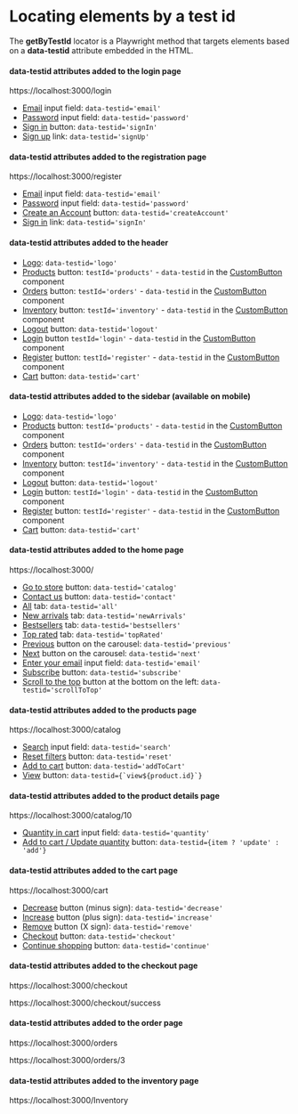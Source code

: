 # Locating elements by a test id

The **getByTestId** locator is a Playwright method that targets elements based on a **data-testid** attribute embedded in the HTML.

#### data-testid attributes added to the login page

https://localhost:3000/login <br />

- [Email](https://github.com/mgrybel/ecommerce-store/blob/master/frontend/src/features/account/LoginForm.tsx?plain=1#L71) input field: `data-testid='email'`
- [Password](https://github.com/mgrybel/ecommerce-store/blob/master/frontend/src/features/account/LoginForm.tsx?plain=1#L81) input field: `data-testid='password'`
- [Sign in](https://github.com/mgrybel/ecommerce-store/blob/master/frontend/src/features/account/LoginForm.tsx?plain=1#L88) button: `data-testid='signIn'`
- [Sign up](https://github.com/mgrybel/ecommerce-store/blob/master/frontend/src/features/account/LoginForm.tsx?plain=1#L100) link: `data-testid='signUp'`

#### data-testid attributes added to the registration page

https://localhost:3000/register <br />

- [Email](https://github.com/mgrybel/ecommerce-store/blob/master/frontend/src/features/account/RegisterForm.tsx?plain=1#L82) input field: `data-testid='email'`
- [Password](https://github.com/mgrybel/ecommerce-store/blob/master/frontend/src/features/account/RegisterForm.tsx?plain=1#L92) input field: `data-testid='password'`
- [Create an Account](https://github.com/mgrybel/ecommerce-store/blob/master/frontend/src/features/account/RegisterForm.tsx?plain=1#L99) button: `data-testid='createAccount'`
- [Sign in](https://github.com/mgrybel/ecommerce-store/blob/master/frontend/src/features/account/RegisterForm.tsx?plain=1#L111) link: `data-testid='signIn'`

#### data-testid attributes added to the header

- [Logo](https://github.com/mgrybel/ecommerce-store/blob/master/frontend/src/layout/Header.tsx?plain=1#L63): `data-testid='logo'`
- [Products](https://github.com/mgrybel/ecommerce-store/blob/master/frontend/src/layout/Header.tsx?plain=1#L103) button: `testId='products'` - `data-testid` in the [CustomButton](https://github.com/mgrybel/ecommerce-store/blob/master/frontend/src/components/CustomButton.tsx?plain=1#L37) component
- [Orders](https://github.com/mgrybel/ecommerce-store/blob/master/frontend/src/layout/Header.tsx?plain=1#L120) button: `testId='orders'` - `data-testid` in the [CustomButton](https://github.com/mgrybel/ecommerce-store/blob/master/frontend/src/components/CustomButton.tsx?plain=1#L37) component
- [Inventory](https://github.com/mgrybel/ecommerce-store/blob/master/frontend/src/layout/Header.tsx?plain=1#L128) button: `testId='inventory'` - `data-testid` in the [CustomButton](https://github.com/mgrybel/ecommerce-store/blob/master/frontend/src/components/CustomButton.tsx?plain=1#L37) component
- [Logout](https://github.com/mgrybel/ecommerce-store/blob/master/frontend/src/layout/Header.tsx?plain=1#L150) button: `data-testid='logout'`
- [Login](https://github.com/mgrybel/ecommerce-store/blob/master/frontend/src/layout/Header.tsx?plain=1#L162) button `testId='login'` - `data-testid` in the [CustomButton](https://github.com/mgrybel/ecommerce-store/blob/master/frontend/src/components/CustomButton.tsx?plain=1#L37) component
- [Register](https://github.com/mgrybel/ecommerce-store/blob/master/frontend/src/layout/Header.tsx?plain=1#L169) button: `testId='register'` - `data-testid` in the [CustomButton](https://github.com/mgrybel/ecommerce-store/blob/master/frontend/src/components/CustomButton.tsx?plain=1#L37) component
- [Cart](https://github.com/mgrybel/ecommerce-store/blob/master/frontend/src/layout/Header.tsx?plain=1#L177) button: `data-testid='cart'`

#### data-testid attributes added to the sidebar (available on mobile)

- [Logo](https://github.com/mgrybel/ecommerce-store/blob/master/frontend/src/layout/Sidebar.tsx?plain=1#L60): `data-testid='logo'`
- [Products](https://github.com/mgrybel/ecommerce-store/blob/master/frontend/src/layout/Sidebar.tsx?plain=1#L94) button: `testId='products'` - `data-testid` in the [CustomButton](https://github.com/mgrybel/ecommerce-store/blob/master/frontend/src/components/CustomButton.tsx?plain=1#L37) component
- [Orders](https://github.com/mgrybel/ecommerce-store/blob/master/frontend/src/layout/Sidebar.tsx?plain=1#L105) button: `testId='orders'` - `data-testid` in the [CustomButton](https://github.com/mgrybel/ecommerce-store/blob/master/frontend/src/components/CustomButton.tsx?plain=1#L37) component
- [Inventory](https://github.com/mgrybel/ecommerce-store/blob/master/frontend/src/layout/Sidebar.tsx?plain=1#L115) button: `testId='inventory'` - `data-testid` in the [CustomButton](https://github.com/mgrybel/ecommerce-store/blob/master/frontend/src/components/CustomButton.tsx?plain=1#L37) component
- [Logout](https://github.com/mgrybel/ecommerce-store/blob/master/frontend/src/layout/Sidebar.tsx?plain=1#L139) button: `data-testid='logout'`
- [Login](https://github.com/mgrybel/ecommerce-store/blob/master/frontend/src/layout/Sidebar.tsx?plain=1#L153) button: `testId='login'` - `data-testid` in the [CustomButton](https://github.com/mgrybel/ecommerce-store/blob/master/frontend/src/components/CustomButton.tsx?plain=1#L37) component
- [Register](https://github.com/mgrybel/ecommerce-store/blob/master/frontend/src/layout/Sidebar.tsx?plain=1#L162) button: `testId='register'` - `data-testid` in the [CustomButton](https://github.com/mgrybel/ecommerce-store/blob/master/frontend/src/components/CustomButton.tsx?plain=1#L37) component
- [Cart](https://github.com/mgrybel/ecommerce-store/blob/master/frontend/src/layout/Sidebar.tsx?plain=1#L173) button: `data-testid='cart'`

#### data-testid attributes added to the home page

https://localhost:3000/ <br />

- [Go to store](https://github.com/mgrybel/ecommerce-store/blob/master/frontend/src/features/home/sections/Hero.tsx?plain=1#L66) button: `data-testid='catalog'`
- [Contact us](https://github.com/mgrybel/ecommerce-store/blob/master/frontend/src/features/home/sections/Hero.tsx?plain=1#L94) button: `data-testid='contact'`
- [All](https://github.com/mgrybel/ecommerce-store/blob/master/frontend/src/features/home/sections/FeaturedProducts.tsx?plain=1#L53) tab: `data-testid='all'`
- [New arrivals](https://github.com/mgrybel/ecommerce-store/blob/master/frontend/src/features/home/sections/FeaturedProducts.tsx?plain=1#L58) tab: `data-testid='newArrivals'`
- [Bestsellers](https://github.com/mgrybel/ecommerce-store/blob/master/frontend/src/features/home/sections/FeaturedProducts.tsx?plain=1#L64) tab: `data-testid='bestsellers'`
- [Top rated](https://github.com/mgrybel/ecommerce-store/blob/master/frontend/src/features/home/sections/FeaturedProducts.tsx?plain=1#L70) tab: `data-testid='topRated'`
- [Previous](https://github.com/mgrybel/ecommerce-store/blob/master/frontend/src/features/home/sections/MainCarousel.tsx?plain=1#L42) button on the carousel: `data-testid='previous'`
- [Next](https://github.com/mgrybel/ecommerce-store/blob/master/frontend/src/features/home/sections/MainCarousel.tsx?plain=1#L72) button on the carousel: `data-testid='next'`
- [Enter your email](https://github.com/mgrybel/ecommerce-store/blob/master/frontend/src/features/home/sections/CallToAction.tsx?plain=1#L85) input field: `data-testid='email'`
- [Subscribe](https://github.com/mgrybel/ecommerce-store/blob/master/frontend/src/features/home/sections/CallToAction.tsx?plain=1#L107) button: `data-testid='subscribe'`
- [Scroll to the top](https://github.com/mgrybel/ecommerce-store/blob/master/frontend/src/layout/Layout.tsx?plain=1#L88) button at the bottom on the left: `data-testid='scrollToTop'`

#### data-testid attributes added to the products page

https://localhost:3000/catalog <br />

- [Search](https://github.com/mgrybel/ecommerce-store/blob/master/frontend/src/features/catalog/Search.tsx?plain=1#L33) input field: `data-testid='search'`
- [Reset filters](https://github.com/mgrybel/ecommerce-store/blob/master/frontend/src/features/catalog/Filters.tsx?plain=1#L73) button: `data-testid='reset'`
- [Add to cart](https://github.com/mgrybel/ecommerce-store/blob/master/frontend/src/features/catalog/ProductCard.tsx?plain=1#L58) button: `data-testid='addToCart'`
- [View](https://github.com/mgrybel/ecommerce-store/blob/master/frontend/src/features/catalog/ProductCard.tsx?plain=1#L66) button: `` data-testid={`view${product.id}`} ``

#### data-testid attributes added to the product details page

https://localhost:3000/catalog/10 <br />

- [Quantity in cart](https://github.com/mgrybel/ecommerce-store/blob/master/frontend/src/features/catalog/ProductDetails.tsx?plain=1#L154) input field: `data-testid='quantity'`
- [Add to cart / Update quantity](https://github.com/mgrybel/ecommerce-store/blob/master/frontend/src/features/catalog/ProductDetails.tsx?plain=1#L169) button: `data-testid={item ? 'update' : 'add'}`

#### data-testid attributes added to the cart page

https://localhost:3000/cart <br />

- [Decrease](https://github.com/mgrybel/ecommerce-store/blob/master/frontend/src/features/cart/CartItem.tsx?plain=1#L69) button (minus sign): `data-testid='decrease'`
- [Increase](https://github.com/mgrybel/ecommerce-store/blob/master/frontend/src/features/cart/CartItem.tsx?plain=1#L80) button (plus sign): `data-testid='increase'`
- [Remove](https://github.com/mgrybel/ecommerce-store/blob/master/frontend/src/features/cart/CartItem.tsx?plain=1#L105) button (X sign): `data-testid='remove'`
- [Checkout](https://github.com/mgrybel/ecommerce-store/blob/master/frontend/src/components/OrderSummary.tsx?plain=1#L78) button: `data-testid='checkout'`
- [Continue shopping](https://github.com/mgrybel/ecommerce-store/blob/master/frontend/src/components/OrderSummary.tsx?plain=1#L88) button: `data-testid='continue'`

#### data-testid attributes added to the checkout page

https://localhost:3000/checkout <br />

https://localhost:3000/checkout/success <br />

#### data-testid attributes added to the order page

https://localhost:3000/orders <br />

https://localhost:3000/orders/3 <br />

#### data-testid attributes added to the inventory page

https://localhost:3000/Inventory <br />
